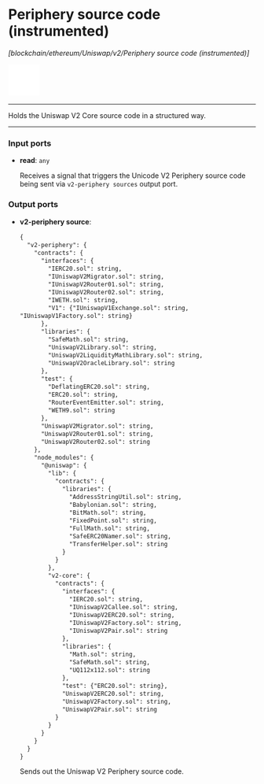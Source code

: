 # Periphery source code (instrumented)

_[blockchain/ethereum/Uniswap/v2/Periphery source code (instrumented)]_

![icon](</assets/icons/11e997ab-33d0-473a-aa56-1e2fe4d30d5c.png>)

---

Holds the Uniswap V2 Core source code in a structured way.<br>

---

### Input ports

* __read__: ` any `

    Receives a signal that triggers the Unicode V2 Periphery source code being sent via `v2-periphery sources` output port.<br>

### Output ports

* __v2-periphery source__: 
    ```
    {
      "v2-periphery": {
        "contracts": {
          "interfaces": {
            "IERC20.sol": string,
            "IUniswapV2Migrator.sol": string,
            "IUniswapV2Router01.sol": string,
            "IUniswapV2Router02.sol": string,
            "IWETH.sol": string,
            "V1": {"IUniswapV1Exchange.sol": string, "IUniswapV1Factory.sol": string}
          },
          "libraries": {
            "SafeMath.sol": string,
            "UniswapV2Library.sol": string,
            "UniswapV2LiquidityMathLibrary.sol": string,
            "UniswapV2OracleLibrary.sol": string
          },
          "test": {
            "DeflatingERC20.sol": string,
            "ERC20.sol": string,
            "RouterEventEmitter.sol": string,
            "WETH9.sol": string
          },
          "UniswapV2Migrator.sol": string,
          "UniswapV2Router01.sol": string,
          "UniswapV2Router02.sol": string
        },
        "node_modules": {
          "@uniswap": {
            "lib": {
              "contracts": {
                "libraries": {
                  "AddressStringUtil.sol": string,
                  "Babylonian.sol": string,
                  "BitMath.sol": string,
                  "FixedPoint.sol": string,
                  "FullMath.sol": string,
                  "SafeERC20Namer.sol": string,
                  "TransferHelper.sol": string
                }
              }
            },
            "v2-core": {
              "contracts": {
                "interfaces": {
                  "IERC20.sol": string,
                  "IUniswapV2Callee.sol": string,
                  "IUniswapV2ERC20.sol": string,
                  "IUniswapV2Factory.sol": string,
                  "IUniswapV2Pair.sol": string
                },
                "libraries": {
                  "Math.sol": string,
                  "SafeMath.sol": string,
                  "UQ112x112.sol": string
                },
                "test": {"ERC20.sol": string},
                "UniswapV2ERC20.sol": string,
                "UniswapV2Factory.sol": string,
                "UniswapV2Pair.sol": string
              }
            }
          }
        }
      }
    }
    ```

    Sends out the Uniswap V2 Periphery source code.<br>

